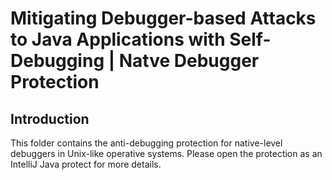 # Mitigating Debugger-based Attacks to Java Applications with Self-Debugging | Natve Debugger Protection

## Introduction

This folder contains the anti-debugging protection for native-level debuggers in Unix-like operative systems. Please open the protection as an IntelliJ Java protect for more details. 